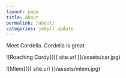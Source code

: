 ```yaml
---
layout: page
title: About
permalink: /about/
categories: jekyll update
---
```

Meet Cordelia. Cordelia is great

![Roaching Cordy]({{ site.url }}/assets/car.jpg)

![Mlem]({{ site.url }}/assets/mlem.jpg)
